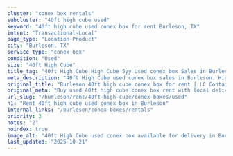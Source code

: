 ```yaml
---
cluster: "conex box rentals"
subcluster: "40ft high cube used"
keyword: "40ft high cube used conex box for rent Burleson, TX"
intent: "Transactional-Local"
page_type: "Location-Product"
city: "Burleson, TX"
service_type: "conex box"
condition: "Used"
size: "40ft High Cube"
title_tag: "40ft High Cube High Cube 5yy Used conex box Sales in Burleson | LC Container"
meta_description: "40ft High Cube used conex box sales in Burleson. High cube containers with extra height. Fast delivery, competitive pricing. Serving conex boxes area. Quote ID: B6P. Call (214) 524-4168 for your free quote today."
original_title: "Burleson 40ft high cube conex box for rent | LC Container"
original_meta: "Buy used 40ft high cube conex box rent with local delivery in Burleson, TX. LC Container — local Since 2003. Request a fast quote today."
url_slug: "/burleson/rent/40ft-high-cube/conex-boxes/used"
h1: "Rent 40ft high cube used conex box in Burleson"
internal_links: "/burleson/conex-boxes/rentals"
priority: 3
notes: "2"
noindex: true
image_alt: "40ft High Cube used conex box available for delivery in Burleson"
last_updated: "2025-10-21"
---
```


<!-- TODO: Add unique city/inventory copy, images, and internal links here. -->
